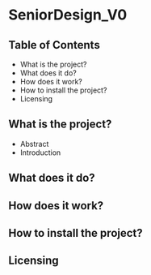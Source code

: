 # SeniorDesign_V0
## Table of  Contents
- What is the project?
- What does it do?
- How does it work?
- How to install the project?
- Licensing
## What is the project?
- Abstract
- Introduction
## What does it do?
## How does it work?
## How to install the project?
## Licensing